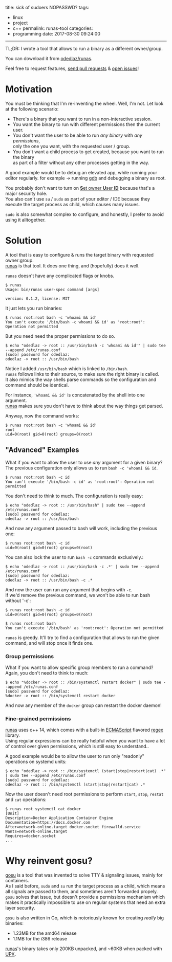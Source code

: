 title: sick of sudoers NOPASSWD?
tags:
  - linux
  - project
  - c++
permalink: runas-tool
categories:
  - programming
date: 2017-08-30 09:24:00
---

TL;DR: I wrote a tool that allows to run a binary as a different owner/group.

You can download it from [odedlaz/runas](https://github.com/odedlaz/runas).  

Feel free to request features, [send pull requests](https://github.com/odedlaz/runas/pulls) & [open issues](https://github.com/odedlaz/runas/issues)!

# Motivation

You must be thinking that I'm re-inventing the wheel. Well, I'm not. Let look at the following scenario:  
- There's a binary that you want to run in a non-interactive session.
- You want the binary to run with different permissions then the current user.
- You don't want the user to be able to run *any binary* with *any permissions*,  
  only the one you want, with the requested user / group.
- You don't want a child process to get created, because you want to run the binary  
  as part of a filter without any other processes getting in the way.

A good example would be to debug an elevated app, while running your editor regularly. for example -> running [gdb](https://www.gnu.org/software/gdb/) and debugging a binary as root.

You probably don't want to turn on [**S**et owner **U**ser **ID**](https://www.linux.com/blog/what-suid-and-how-set-suid-linuxunix) because that's a major security hole.  
You also can't use `su` / `sudo` as part of your editor / IDE because they execute the target process as child, which causes many issues.

`sudo` is also somewhat complex to configure, and honestly, I prefer to avoid using it alltogether.

# Solution

A tool that is easy to configure & runs the target binary with requested owner:group.  
[runas](https://github.com/odedlaz/runas) is that tool. It does one thing, and (hopefully) does it well.  

`runas` doesn't have any complicated flags or knobs.  
```console
$ runas
Usage: bin/runas user-spec command [args]

version: 0.1.2, license: MIT
```

It just lets you run binaries:  
```console
$ runas root:root bash -c 'whoami && id'
You can't execute '/bin/bash -c whoami && id' as 'root:root': Operation not permitted
```

But you need need the proper permissions to do so.  
```console
$ echo "odedlaz -> root :: /usr/bin/bash -c 'whoami && id'" | sudo tee --append /etc/runas.conf
[sudo] password for odedlaz:
odedlaz -> root :: /usr/bin/bash
```

Notice I added `/usr/bin/bash` which is linked to `/bin/bash`.  
`runas` follows links to their source, to make sure the right binary is called.  
It also mimics the way shells parse commands so the configuration and command should be identical.

For instance, `'whoami && id'` is concatenated by the shell into one argument.  
[runas](https://github.com/odedlaz/runas) makes sure you don't have to think about the way things get parsed.

Anyway, now the command works:
```console
$ runas root:root bash -c 'whoami && id'
root
uid=0(root) gid=0(root) groups=0(root)
```

## "Advanced" Examples

What if you want to allow the user to use *any* argument for a given binary?  
The previous configuration only allows us to run `bash -c 'whoami && id`.
```console
$ runas root:root bash -c id
You can't execute '/bin/bash -c id' as 'root:root': Operation not permitted
```

You don't need to think to much. The configuration is really easy:  
```console
$ echo "odedlaz -> root :: /usr/bin/bash" | sudo tee --append /etc/runas.conf
[sudo] password for odedlaz:
odedlaz -> root :: /usr/bin/bash
```

And now any argument passed to bash will work, including the previous one:
```
$ runas root:root bash -c id
uid=0(root) gid=0(root) groups=0(root)
```

You can also lock the user to run `bash -c` commands exclusively.:  
```console
$ echo 'odedlaz -> root :: /usr/bin/bash -c .*' | sudo tee --append /etc/runas.conf
[sudo] password for odedlaz:
odedlaz -> root :: /usr/bin/bash -c .*
```

And now the user can run any argument that begins with `-c`.  
If we'd remove the previous command, we won't be able to run bash without '-c':
```console
$ runas root:root bash -c id
uid=0(root) gid=0(root) groups=0(root)

$ runas root:root bash
You can't execute '/bin/bash' as 'root:root': Operation not permitted
```

`runas` is greedy. It'll try to find a configuration that allows to run the given command, and will stop once it finds one.

### Group permissions

What if you want to allow specific group members to run a command? Again, you don't need to think to much:  
```console
$ echo "%docker -> root :: /bin/systemctl restart docker" | sudo tee --append /etc/runas.conf
[sudo] password for odedlaz:
%docker -> root :: /bin/systemctl restart docker
```

And now any member of the `docker` group can restart the docker daemon!

### Fine-grained permissions

[runas](https://github.com/odedlaz/runas) uses c++ 14, which comes with a built-in [ECMAScript](https://en.wikipedia.org/wiki/ECMAScript) flavored [regex](/2017/03/07/master-regular-expressions/) library.  
Using regular expressions can be really helpful when you want to have a lot of control over given permissions, which is still easy to understand..  

A good example would be to allow the user to run only "readonly" operations on systemd units:  
```console
$ echo "odedlaz -> root :: /bin/systemctl (start|stop|restart|cat) .*" | sudo tee --append /etc/runas.conf
[sudo] password for odedlaz:
odedlaz -> root :: /bin/systemctl (start|stop|restart|cat) .*
```

Now the user doesn't need root permissions to perform `start`, `stop`, `restat` and `cat` operations:  
```console
$ runas root systemctl cat docker
[Unit]
Description=Docker Application Container Engine
Documentation=https://docs.docker.com
After=network-online.target docker.socket firewalld.service
Wants=network-online.target
Requires=docker.socket
...
```

# Why reinvent gosu?

[gosu](https://github.com/tianon/gosu) is a tool that was invented to solve TTY & signaling issues, mainly for containers.  
As I said before, `sudo` and `su` run the target process as a child, which means all signals are passed to them, and sometimes aren't forwarded propely.   
`gosu` solves that issue, but doesn't provide a permissions mechanism which makes it practically impossible to use on regular systems that need an extra layer security.

`gosu` is also written in Go, which is notoriously known for creating *really* big binaries:  
- 1.23MB for the amd64 release
- 1.1MB for the i386 release


[runas](https://github.com/odedlaz/runas)'s binary takes only 200KB unpacked, and ~60KB when packed with [UPX](https://upx.github.io).
